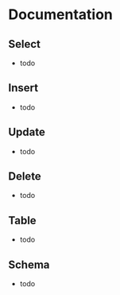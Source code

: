 # Documentation

## Select

* todo

## Insert

* todo

## Update

* todo

## Delete

* todo

## Table

* todo

## Schema

* todo